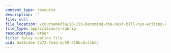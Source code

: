 ```yaml
---
content_type: resource
description: ''
file: null
file_location: /coursemedia/20-219-becoming-the-next-bill-nye-writing-and-hosting-the-educational-show-january-iap-2015/0a46c4be7a727e4ddc59410bc6c416dc_NGhXP83J24Q.srt
file_type: application/x-subrip
resourcetype: Other
title: 3play caption file
uid: 0a46c4be-7a72-7e4d-dc59-410bc6c416dc
---
```

